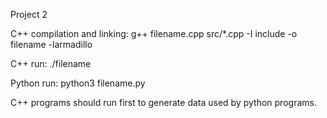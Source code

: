 Project 2

C++ compilation and linking: g++ filename.cpp src/*.cpp -I include -o filename -larmadillo

C++ run: ./filename

Python run: python3 filename.py

C++ programs should run first to generate data used by python programs.

